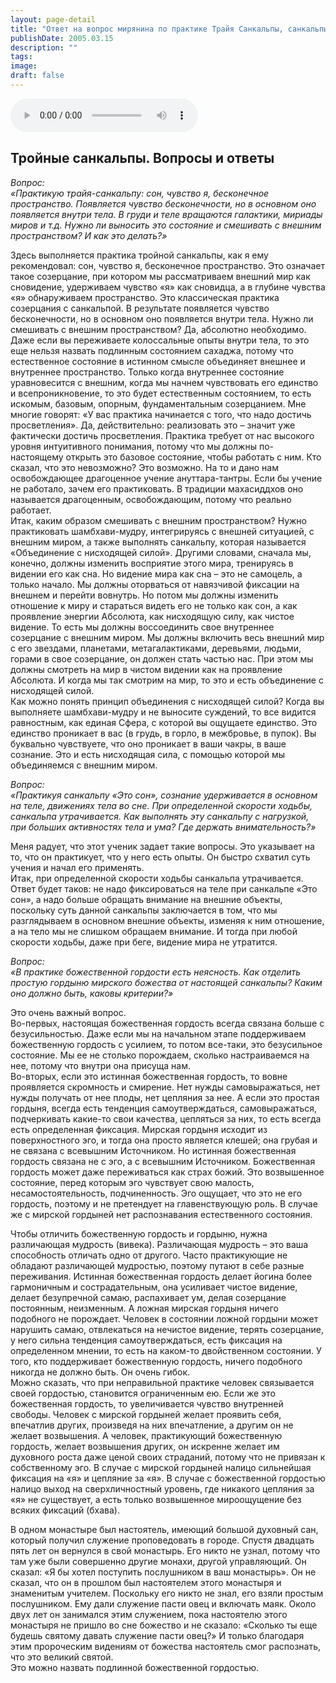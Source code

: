 ```yaml
---
layout: page-detail
title: "Ответ на вопрос мирянина по практике Трайя Санкальпы, санкальпы Божественная Гордость"
publishDate: 2005.03.15
description: ""
tags:
image:
draft: false
---
```


<audio title="2005.03.15 - Ответ на вопрос мирянина по практике Трайя Санкальпы, санкальпы Божественная Гордость.mp3" src="/upload/iblock/55d/55defecf09894278eaf8bfe680ae761a.mp3" controls=""></audio>

## **Тройные санкальпы.** **Вопросы и ответы**
 _Вопрос:_   
 _«Практикую трайя-санкальпу: сон, чувство я, бесконечное пространство. Появляется чувство бесконечности, но в основном оно появляется внутри тела. В груди и теле вращаются галактики, мириады миров и т.д. Нужно ли выносить это состояние и смешивать с внешним пространством? И как это делать?»_   
  
 Здесь выполняется практика тройной санкальпы, как я ему рекомендовал: сон, чувство я, бесконечное пространство. Это означает такое созерцание, при котором мы рассматриваем внешний мир как сновидение, удерживаем чувство «я» как сновидца, а в глубине чувства «я» обнаруживаем пространство. Это классическая практика созерцания с санкальпой. В результате появляется чувство бесконечности, но в основном оно появляется внутри тела. Нужно ли смешивать с внешним пространством? Да, абсолютно необходимо. Даже если вы переживаете колоссальные опыты внутри тела, то это еще нельзя назвать подлинным состоянием сахаджа, потому что естественное состояние в истинном смысле объединяет внешнее и внутреннее пространство. Только когда внутреннее состояние уравновесится с внешним, когда мы начнем чувствовать его единство и всепроникновение, то это будет естественным состоянием, то есть искомым, базовым, опорным, фундаментальным созерцанием. Мне многие говорят: «У вас практика начинается с того, что надо достичь просветления». Да, действительно: реализовать это – значит уже фактически достичь просветления. Практика требует от нас высокого уровня интуитивного понимания, потому что мы должны по-настоящему открыть это базовое состояние, чтобы работать с ним. Кто сказал, что это невозможно? Это возможно. На то и дано нам освобождающее драгоценное учение ануттара-тантры. Если бы учение не работало, зачем его практиковать. В традиции махасиддхов оно называется драгоценным, освобождающим, потому что реально работает.   
 Итак, каким образом смешивать с внешним пространством? Нужно практиковать шамбхави-мудру, интегрируясь с внешней ситуацией, с внешним миром, а также выполнять санкальпу, которая называется «Объединение с нисходящей силой». Другими словами, сначала мы, конечно, должны изменить восприятие этого мира, тренируясь в видении его как сна. Но видение мира как сна – это не самоцель, а только начало. Мы должны оторваться от навязчивой фиксации на внешнем и перейти вовнутрь. Но потом мы должны изменить отношение к миру и стараться видеть его не только как сон, а как проявление энергии Абсолюта, как нисходящую силу, как чистое видение. То есть мы должны воссоединить свое внутреннее созерцание с внешним миром. Мы должны включить весь внешний мир с его звездами, планетами, метагалактиками, деревьями, людьми, горами в свое созерцание, он должен стать частью нас. При этом мы должны смотреть на мир в чистом видении как на проявление Абсолюта. И когда мы так смотрим на мир, то это и есть объединение с нисходящей силой.   
 Как можно понять принцип объединения с нисходящей силой? Когда вы выполняете шамбхави-мудру и не выносите суждений, то все видится равностным, как единая Сфера, с которой вы ощущаете единство. Это единство проникает в вас (в грудь, в горло, в межбровье, в пупок). Вы буквально чувствуете, что оно проникает в ваши чакры, в ваше сознание. Это и есть нисходящая сила, с помощью которой мы объединяемся с внешним миром.   
  
_Вопрос:_   
 _«Практикуя санкальпу «Это сон», сознание удерживается в основном на теле, движениях тела во сне. При определенной скорости ходьбы, санкальпа утрачивается. Как выполнять эту санкальпу с нагрузкой, при больших активностях тела и ума? Где держать внимательность?»_   
  
 Меня радует, что этот ученик задает такие вопросы. Это указывает на то, что он практикует, что у него есть опыты. Он быстро схватил суть учения и начал его применять.   
 Итак, при определенной скорости ходьбы санкальпа утрачивается. Ответ будет таков: не надо фиксироваться на теле при санкальпе «Это сон», а надо больше обращать внимание на внешние объекты, поскольку суть данной санкальпы заключается в том, что мы разглядываем в основном внешние объекты, изменяя к ним отношение, а на тело мы не слишком обращаем внимание. И тогда при любой скорости ходьбы, даже при беге, видение мира не утратится.   
  
_Вопрос:_   
 _«В практике божественной гордости есть неясность. Как отделить простую гордыню мирского божества от настоящей санкальпы? Каким оно должно быть, каковы критерии?»_   
  
 Это очень важный вопрос.   
 Во-первых, настоящая божественная гордость всегда связана больше с безусильностью. Даже если мы на начальном этапе поддерживаем божественную гордость с усилием, то потом все-таки, это безусильное состояние. Мы ее не столько порождаем, сколько настраиваемся на нее, потому что внутри она присуща нам.   
 Во-вторых, если это истинная божественная гордость, то вовне проявляется скромность и смирение. Нет нужды самовыражаться, нет нужды получать от нее плоды, нет цепляния за нее. А если это простая гордыня, всегда есть тенденция самоутверждаться, самовыражаться, подчеркивать какие-то свои качества, цепляться за них, то есть всегда есть определенная фиксация. Мирская гордыня исходит из поверхностного эго, и тогда она просто является клешей; она грубая и не связана с всевышним Источником. Но истинная божественная гордость связана не с эго, а с всевышним Источником. Божественная гордость может даже переживаться как страх божий. Это возвышенное состояние, перед которым эго чувствует свою малость, несамостоятельность, подчиненность. Эго ощущает, что это не его гордость, поэтому и не претендует на главенствующую роль. В случае же с мирской гордыней нет распознавания естественного состояния.   
  
 Чтобы отличить божественную гордость и гордыню, нужна различающая мудрость (вивека). Различающая мудрость – это ваша способность отличать одно от другого. Часто практикующие не обладают различающей мудростью, поэтому путают в себе разные переживания. Истинная божественная гордость делает йогина более гармоничным и сострадательным, она усиливает чистое видение, делает безупречной самаю, распахивает ум, делая созерцание постоянным, неизменным. А ложная мирская гордыня ничего подобного не порождает. Человек в состоянии ложной гордыни может нарушить самаю, отвлекаться на нечистое видение, терять созерцание, у него сильна тенденция самоутверждаться, есть фиксация на определенном мнении, то есть на каком-то двойственном состоянии. У того, кто поддерживает божественную гордость, ничего подобного никогда не должно быть. Он очень гибок.   
 Можно сказать, что при неправильной практике человек связывается своей гордостью, становится ограниченным ею. Если же это божественная гордость, то увеличивается чувство внутренней свободы. Человек с мирской гордыней желает проявить себя, впечатлив других, произведя на них впечатление, а другим он не желает возвышения. А человек, практикующий божественную гордость, желает возвышения других, он искренне желает им духовного роста даже ценой своих страданий, потому что не привязан к собственному эго. В случае с мирской гордыней налицо сильнейшая фиксация на «я» и цепляние за «я». В случае с божественной гордостью налицо выход на сверхличностный уровень, где никакого цепляния за «я» не существует, а есть только возвышенное мироощущение без всяких фиксаций (бхава).   
  
 В одном монастыре был настоятель, имеющий большой духовный сан, который получил служение проповедовать в городе. Спустя двадцать пять лет он вернулся в свой монастырь. Его никто не узнал, потому что там уже были совершенно другие монахи, другой управляющий. Он сказал: «Я бы хотел поступить послушником в ваш монастырь». Он не сказал, что он в прошлом был настоятелем этого монастыря и знаменитым учителем. Поскольку его никто не знал, его взяли простым послушником. Ему дали служение пасти овец и включать маяк. Около двух лет он занимался этим служением, пока настоятелю этого монастыря не пришло во сне божество и не сказало: «Сколько ты еще будешь святому давать служение пасти овец?» И только благодаря этим пророческим видениям от божества настоятель смог распознать, что это великий святой.   
 Это можно назвать подлинной божественной гордостью.   
  
  
